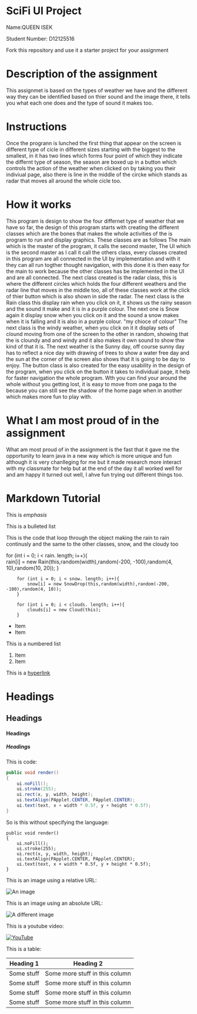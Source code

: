 # SciFi UI Project

Name:QUEEN ISEK

Student Number: D12125516

Fork this repository and use it a starter project for your assignment

# Description of the assignment
This assignmet is based on the types of weather we have and the different way they can be identified based on thier sound and the image there, it tells you what each one does and the type of sound it makes too. 

# Instructions
Once the progrann is lunched the first thing that appear on the screen is different type of cicle in different sizes starting with the biggest to the smallest, in it has two lines which forms four point of which they indicate the differnt type of season, the season are boxed up in a button which controls the action of the weather when clicked on by taking you their indiviual page, also there is line in the middle of the circke which stands as radar that moves all around the whole cicle too.

# How it works
This program is design to show the four differnet type of weather that we have so far, the design of this program starts with creating the different classes which are the bones that makes the whole activities of the is program to run and display graphics. These classes are as follows
The main which is the master of the program, it calls the second master,
The UI which is the second master as I call it call the others class, every classes created in this program are all connected in the UI by implementation and with it they can all run togther thought navigation, with this done it is then easy for the main to work because the other classes has be implemented in the UI and are all connected. The next class created is the radar class, this is where the different circles which holds the four different weathers and the radar line that moves in the middle too, all of these classes work at the click of thier button which is also shown in side the radar.
The next class is the Rain class this display rain when you click on it, it shows us the rainy season and the sound it make and it is in a purple colour.
The next one is Snow again it display snow when you click on it and the sound a snow makes when it is falling and it is also in a purple colour. "my chioce of colour"
The next class is the windy weather, when you click on it it display sets of clound moving from one of the screen to the other in random, showing that the is cloundy and and windy and it also makes it own sound to show thw kind of that it is.
The next weather is the Sunny day, off course sunny day has to reflect a nice day with drawing of trees to show a water free day and the sun at the corner of the screen also shows that it is going to be day to enjoy.
The button class is also created for the easy usability in the design of the program, when you click on the button it takes to individual page, it help for faster navigation the whole program. Wth you can find your around the whole without you getting lost, it is easy to move from one paga to the because you can still see the shadow of the home page when in another which makes more fun to play with.


# What I am most proud of in the assignment
What am most proud of in the assignment is the fast that it gave me the opportunity to learn java in a new way which is more unique and fun although it is very chanlleging for me but it made research more interact with my classmate for help but at the end of the day it all worked well for and am happy it turned out well, I ahve fun trying out different things too.

# Markdown Tutorial

This is *emphasis*

This is a bulleted list

This is the code that loop through the object making the rain to rain continusly and the same to the other classes, snow, and the cloudy too

 for (int i = 0; i < rain. length; i++){  
            rain[i] = new Rain(this,random(width),random(-200, -100),random(4, 10),random(10, 20));
        }

        
        for (int i = 0; i < snow. length; i++){  
            snow[i] = new SnowDrop(this,random(width),random(-200, -100),random(4, 10));
        }

        for (int i = 0; i < clouds. length; i++){  
            clouds[i] = new Cloud(this);
        }


- Item
- Item

This is a numbered list

1. Item
1. Item

This is a [hyperlink](http://bryanduggan.org)

# Headings
## Headings
#### Headings
##### Headings

This is code:

```Java
public void render()
{
	ui.noFill();
	ui.stroke(255);
	ui.rect(x, y, width, height);
	ui.textAlign(PApplet.CENTER, PApplet.CENTER);
	ui.text(text, x + width * 0.5f, y + height * 0.5f);
}
```

So is this without specifying the language:

```
public void render()
{
	ui.noFill();
	ui.stroke(255);
	ui.rect(x, y, width, height);
	ui.textAlign(PApplet.CENTER, PApplet.CENTER);
	ui.text(text, x + width * 0.5f, y + height * 0.5f);
}
```

This is an image using a relative URL:

![An image](data/homep.PNG)

This is an image using an absolute URL:

![A different image](https://bryanduggandotorg.files.wordpress.com/2019/02/infinite-forms-00045.png?w=595&h=&zoom=2)

This is a youtube video:

[![YouTube](http://img.youtube.com/vi/J2kHSSFA4NU/0.jpg)](https://youtu.be/xK9b0SmcMYQ)

This is a table:

| Heading 1 | Heading 2 |
|-----------|-----------|
|Some stuff | Some more stuff in this column |
|Some stuff | Some more stuff in this column |
|Some stuff | Some more stuff in this column |
|Some stuff | Some more stuff in this column |



